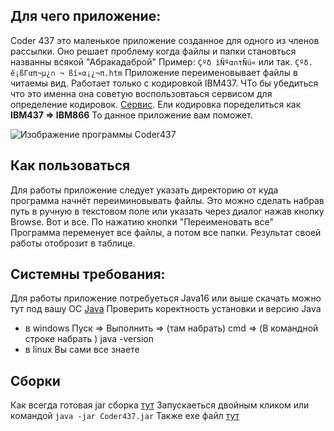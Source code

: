 ## Для чего приложение:
Coder 437 это маленькое приложение созданное для одного из членов рассылки. Оно решает проблему когда файлы и папки становться названны всякой "Абракадаброй"
Пример:
`Çºδ ìÑºα∩τÑú«`
или так.
`Çºδ. ê¡ßΓαπ¬µ¿∩ ¬ ßí«α¡¿¬π.htm`
Приложение переименовывает файлы в читаемы вид. Работает только с кодировкой IBM437.
ЧТо бы убедиться что это именна она советую воспользовтаься сервисом для определение кодировок. [Сервис](https://www.online-decoder.com/ru).
Ели кодировка поределиться как **IBM437 => IBM866**
То данное приложение вам поможет.

![Изображение программы Coder437](https://mygemorr.ru/pic/Coder437.png)

## Как пользоваться

Для работы приложение следует указать директорию от куда программа начнёт переиминовывать файлы.
Это можно сделать набрав путь в ручную в текстовом поле или указать через диалог нажав кнопку Browse.
Вот и все. По нажатию кнопки "Переименовать все" Программа переменует все файлы, а потом все папки.
Результат своей работы отоброзит в таблице.

## Системны требования:

Для работы приложение потребуеться Java16 или выше скачать можно тут под вашу ОС [Java](https://www.oracle.com/java/technologies/downloads/)
Проверить коректность установки и версию Java
- в windows
  Пуск  => Выполнить  => (там набрать) cmd =>  (В командной строке набрать ) java -version
- в linux
  Вы сами все знаете

## Сборки

Как всегда готовая jar сборка [тут](https://github.com/AlexanderPanshin/Coder437/blob/master/out/artifacts/Coder437_jar/Coder437.jar)
Запускаеться двойным кликом или командой
`java -jar Coder437.jar`
Также exe файл [тут](https://github.com/AlexanderPanshin/Coder437/blob/master/out/artifacts/Coder437_jar/Coder437.exe)
